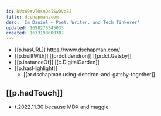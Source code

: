```yaml
---
id: NVxW9YvTOsnDoISwDVqEJ
title: dschapman.com
desc: 'Im Daniel — Poet, Writer, and Tech Tinkerer'
updated: 1698275345033
created: 1633198600307
---
```


- [[p.hasURL]] https://www.dschapman.com/
- [[p.builtWith]] [[prdct.dendron]] [[prdct.Gatsby]]
- [[p.instanceOf]] [[c.DigitalGarden]]
- [[p.hasHighlight]]
  - [[ar.dschapman.using-dendron-and-gatsby-together]]

## [[p.hadTouch]]

- t.2022.11.30 because MDX and maggie
